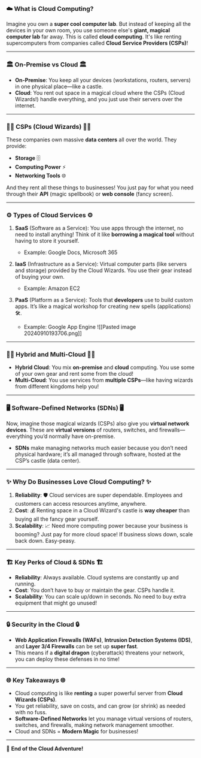 ### ☁️ **What is Cloud Computing?**

Imagine you own a **super cool computer lab**. But instead of keeping all the devices in your own room, you use someone else's **giant, magical computer lab** far away. This is called **cloud computing**. It's like renting supercomputers from companies called **Cloud Service Providers (CSPs)**!

---

### 🏛️ **On-Premise vs Cloud** 🏛️

- **On-Premise**: You keep all your devices (workstations, routers, servers) in one physical place—like a castle.
- **Cloud**: You rent out space in a magical cloud where the CSPs (Cloud Wizards!) handle everything, and you just use their servers over the internet.

---

### 🧙‍♂️ **CSPs (Cloud Wizards)** 🧙‍♀️

These companies own massive **data centers** all over the world. They provide:

- **Storage** 🗄️
- **Computing Power** ⚡
- **Networking Tools** 🌐

And they rent all these things to businesses! You just pay for what you need through their **API** (magic spellbook) or **web console** (fancy screen).

---

### ⚙️ **Types of Cloud Services** ⚙️

1. **SaaS** (Software as a Service): You use apps through the internet, no need to install anything! Think of it like **borrowing a magical tool** without having to store it yourself.
    
    - Example: Google Docs, Microsoft 365
2. **IaaS** (Infrastructure as a Service): Virtual computer parts (like servers and storage) provided by the Cloud Wizards. You use their gear instead of buying your own.
    
    - Example: Amazon EC2
3. **PaaS** (Platform as a Service): Tools that **developers** use to build custom apps. It’s like a magical workshop for creating new spells (applications) 🛠️.
    
    - Example: Google App Engine
![[Pasted image 20240910193706.png]]
---

### 🧑‍💻 **Hybrid and Multi-Cloud** 🧑‍💻

- **Hybrid Cloud**: You mix **on-premise** and **cloud** computing. You use some of your own gear and rent some from the cloud!
- **Multi-Cloud**: You use services from **multiple CSPs**—like having wizards from different kingdoms help you!

---

### 🖥️ **Software-Defined Networks (SDNs)** 🖥️

Now, imagine those magical wizards (CSPs) also give you **virtual network devices**. These are **virtual versions** of routers, switches, and firewalls—everything you’d normally have on-premise.

- **SDNs** make managing networks much easier because you don’t need physical hardware; it’s all managed through software, hosted at the CSP’s castle (data center).

---

### ✨ **Why Do Businesses Love Cloud Computing?** ✨

1. **Reliability**: 🛡️ Cloud services are super dependable. Employees and customers can access resources anytime, anywhere.
2. **Cost**: 💰 Renting space in a Cloud Wizard's castle is **way cheaper** than buying all the fancy gear yourself.
3. **Scalability**: 📈 Need more computing power because your business is booming? Just pay for more cloud space! If business slows down, scale back down. Easy-peasy.

---

### 🏗️ **Key Perks of Cloud & SDNs** 🏗️

- **Reliability**: Always available. Cloud systems are constantly up and running.
- **Cost**: You don’t have to buy or maintain the gear. CSPs handle it.
- **Scalability**: You can scale up/down in seconds. No need to buy extra equipment that might go unused!

---

### 🔒 **Security in the Cloud** 🔒

- **Web Application Firewalls (WAFs)**, **Intrusion Detection Systems (IDS)**, and **Layer 3/4 Firewalls** can be set up **super fast**.
- This means if a **digital dragon** (cyberattack) threatens your network, you can deploy these defenses in no time!

---

### 🌐 **Key Takeaways** 🌐

- Cloud computing is like **renting** a super powerful server from **Cloud Wizards (CSPs)**.
- You get reliability, save on costs, and can grow (or shrink) as needed with no fuss.
- **Software-Defined Networks** let you manage virtual versions of routers, switches, and firewalls, making network management smoother.
- Cloud and SDNs = **Modern Magic** for businesses!

---

🎉 **End of the Cloud Adventure!**